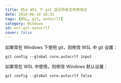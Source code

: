 ```yaml
---
title: 防止 WSL 下 git 显示所有文件修改过
date: 2018-06-19 18:33
tags: [WSL, git, autocrlf]
category: Windows
id: wsl-git-autocrlf
cover: false
---
```


如果常在 Windows 下使用 git，则修改 WSL 中 git 设置：

`git config --global core.autocrlf input`

如果常在 WSL 中使用，则修改 Windows 默认设置：

`git config --global core.autocrlf false`

